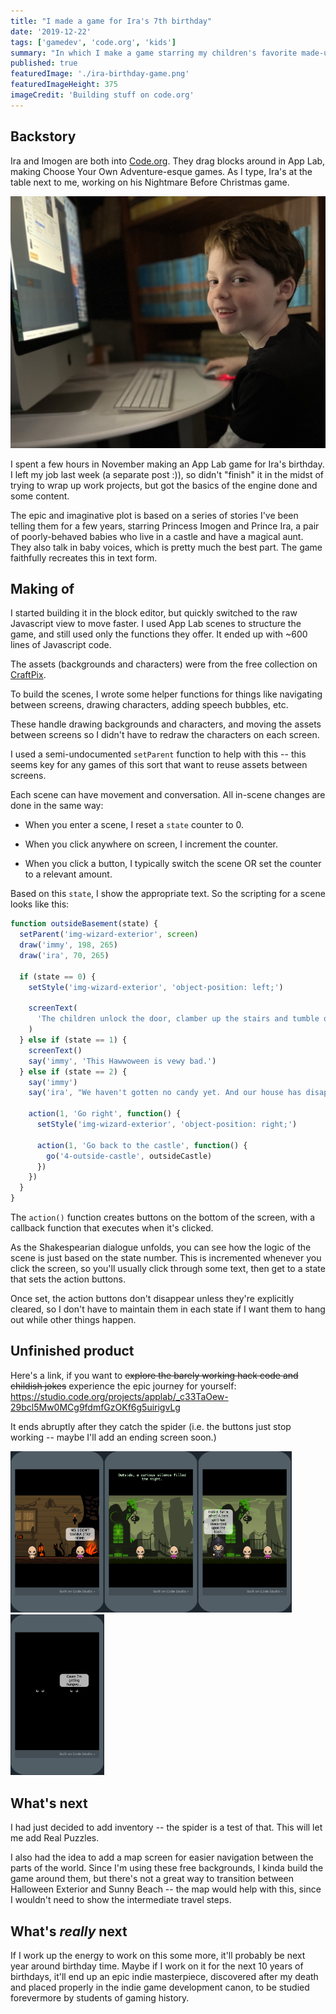 ```yaml
---
title: "I made a game for Ira's 7th birthday"
date: '2019-12-22'
tags: ['gamedev', 'code.org', 'kids']
summary: "In which I make a game starring my children's favorite made-up story characters, using Code.org's App Lab."
published: true
featuredImage: './ira-birthday-game.png'
featuredImageHeight: 375
imageCredit: 'Building stuff on code.org'
---
```


## Backstory

Ira and Imogen are both into [Code.org](https://code.org). They drag blocks around in App Lab, making Choose Your Own Adventure-esque games. As I type, Ira's at the table next to me, working on his Nightmare Before Christmas game.

![Ira making a game](./ira-programming.jpg)

I spent a few hours in November making an App Lab game for Ira's birthday. I left my job last week (a separate post :)), so didn't "finish" it in the midst of trying to wrap up work projects, but got the basics of the engine done and some content.

The epic and imaginative plot is based on a series of stories I've been telling them for a few years, starring Princess Imogen and Prince Ira, a pair of poorly-behaved babies who live in a castle and have a magical aunt. They also talk in baby voices, which is pretty much the best part. The game faithfully recreates this in text form.

## Making of

I started building it in the block editor, but quickly switched to the raw Javascript view to move faster. I used App Lab scenes to structure the game, and still used only the functions they offer. It ended up with ~600 lines of Javascript code.

The assets (backgrounds and characters) were from the free collection on [CraftPix](https://craftpix.net/freebies/free-halloween-2d-game-backgrounds/).

To build the scenes, I wrote some helper functions for things like navigating between screens, drawing characters, adding speech bubbles, etc.

These handle drawing backgrounds and characters, and moving the assets between screens so I didn't have to redraw the characters on each screen.

I used a semi-undocumented `setParent` function to help with this -- this seems key for any games of this sort that want to reuse assets between screens.

Each scene can have movement and conversation. All in-scene changes are done in the same way:

- When you enter a scene, I reset a `state` counter to 0.

- When you click anywhere on screen, I increment the counter.

- When you click a button, I typically switch the scene OR set the counter to a relevant amount.

Based on this `state`, I show the appropriate text. So the scripting for a scene looks like this:

```javascript
function outsideBasement(state) {
  setParent('img-wizard-exterior', screen)
  draw('immy', 198, 265)
  draw('ira', 70, 265)

  if (state == 0) {
    setStyle('img-wizard-exterior', 'object-position: left;')

    screenText(
      'The children unlock the door, clamber up the stairs and tumble out into the weird green night.'
    )
  } else if (state == 1) {
    screenText()
    say('immy', 'This Hawwoween is vewy bad.')
  } else if (state == 2) {
    say('immy')
    say('ira', "We haven't gotten no candy yet. And our house has disappeawed.")

    action(1, 'Go right', function() {
      setStyle('img-wizard-exterior', 'object-position: right;')

      action(1, 'Go back to the castle', function() {
        go('4-outside-castle', outsideCastle)
      })
    })
  }
}
```

The `action()` function creates buttons on the bottom of the screen, with a callback function that executes when it's clicked.

As the Shakespearian dialogue unfolds, you can see how the logic of the scene is just based on the state number. This is incremented whenever you click the screen, so you'll usually click through some text, then get to a state that sets the action buttons.

Once set, the action buttons don't disappear unless they're explicitly cleared, so I don't have to maintain them in each state if I want them to hang out while other things happen.

## Unfinished product

Here's a link, if you want to ~~explore the barely working hack code and childish jokes~~ experience the epic journey for yourself: https://studio.code.org/projects/applab/_c33TaOew-29bcl5Mw0MCg9fdmfGzOKf6g5uirigvLg

It ends abruptly after they catch the spider (i.e. the buttons just stop working -- maybe I'll add an ending screen soon.)

<div style='width:150px; float:left;'>
    <img src="./shot1.png"/>
</div>
<div style='width:150px; float:left;'>
    <img src="./shot2.png"/>
</div>
<div style='width:150px; float:left;'>
    <img src="./shot3.png"/>
</div>
<div style='width:150px; float:left;'>
    <img src="./shot4.png"/>
</div>
<br clear='both' />

## What's next

I had just decided to add inventory -- the spider is a test of that. This will let me add Real Puzzles.

I also had the idea to add a map screen for easier navigation between the parts of the world. Since I'm using these free backgrounds, I kinda build the game around them, but there's not a great way to transition between Halloween Exterior and Sunny Beach -- the map would help with this, since I wouldn't need to show the intermediate travel steps.

## What's _really_ next

If I work up the energy to work on this some more, it'll probably be next year around birthday time. Maybe if I work on it for the next 10 years of birthdays, it'll end up an epic indie masterpiece, discovered after my death and placed properly in the indie game development canon, to be studied forevermore by students of gaming history.

